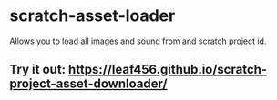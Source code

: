 # scratch-asset-loader
Allows you to load all images and sound from and scratch project id.

## Try it out: https://leaf456.github.io/scratch-project-asset-downloader/

